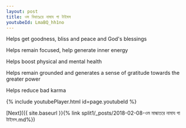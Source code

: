 ```yaml
---
layout: post
title: ওম বিধাতঃরে নামায গা টাইমস
youtubeId: LmaBQ_hh1no
---
```

 
 
Helps get goodness, bliss and peace and God's blessings
 
Helps remain focused, help generate inner energy 
 
Helps boost physical and mental health 
 
Helps remain grounded and generates a sense of gratitude towards the greater power 
 
Helps reduce bad karma
 
 
 
 


{% include youtubePlayer.html id=page.youtubeId %}
 
[Next]({{ site.baseurl }}{% link  split1/_posts/2018-02-08-ওম মান্ধাতরে নামায গা টাইমস.md%})
 
